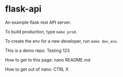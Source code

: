 # flask-api
An example flask rest API server.

To build production, type `make prod`.

To create the env for a new developer, run `make dev_env`.

This is a demo repo.
Testing 123

How to get to this page:
nano README.md

How to get out of nano:
CTRL X
